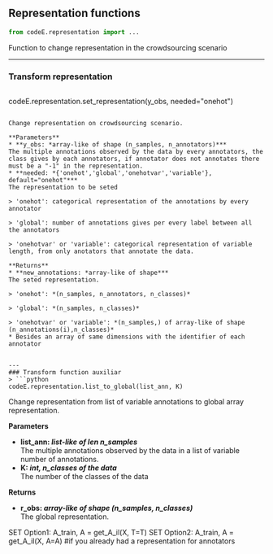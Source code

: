 ## Representation functions
```python
from codeE.representation import ...
```
Function to change representation in the crowdsourcing scenario

---
### Transform representation 
> ```python
codeE.representation.set_representation(y_obs, needed="onehot")
```

Change representation on crowdsourcing scenario.

**Parameters**  
* **y_obs: *array-like of shape (n_samples, n_annotators)***  
The multiple annotations observed by the data by every annotators, the class gives by each annotators, if annotator does not annotates there must be a "-1" in the representation. 
* **needed: *{'onehot','global','onehotvar','variable'}, default="onehot"***  
The representation to be seted

> 'onehot': categorical representation of the annotations by every annotator

> 'global': number of annotations gives per every label between all the annotators  

> 'onehotvar' or 'variable': categorical representation of variable length, from only anotators that annotate the data.

**Returns**  
* **new_annotations: *array-like of shape***  
The seted representation.

> 'onehot': *(n_samples, n_annotators, n_classes)*  

> 'global': *(n_samples, n_classes)*  

> 'onehotvar' or 'variable': *(n_samples,) of array-like of shape (n_annotations(i),n_classes)*
* Besides an array of same dimensions with the identifier of each annotator


---
### Transform function auxiliar
> ```python
codeE.representation.list_to_global(list_ann, K)
```

Change representation from list of variable annotations to global array representation.

**Parameters**  
* **list_ann: *list-like of len n_samples***  
The multiple annotations observed by the data in a list of variable number of annotations.
* **K: *int, n_classes of the data***  
The number of the classes of the data

**Returns**  
* **r_obs: *array-like of shape (n_samples, n_classes)***  
The global representation.


SET Option1: A_train, A = get_A_il(X, T=T) 
SET Option2: A_train, A = get_A_il(X, A=A) #if you already  had a representation for annotators
